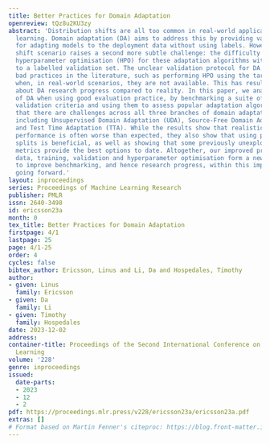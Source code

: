 ```yaml
---
title: Better Practices for Domain Adaptation
openreview: tQz8u2KU3zy
abstract: 'Distribution shifts are all too common in real-world applications of machine
  learning. Domain adaptation (DA) aims to address this by providing various frameworks
  for adapting models to the deployment data without using labels. However, the domain
  shift scenario raises a second more subtle challenge: the difficulty of performing
  hyperparameter optimisation (HPO) for these adaptation algorithms without access
  to a labelled validation set. The unclear validation protocol for DA has led to
  bad practices in the literature, such as performing HPO using the target test labels
  when, in real-world scenarios, they are not available. This has resulted in over-optimism
  about DA research progress compared to reality. In this paper, we analyse the state
  of DA when using good evaluation practice, by benchmarking a suite of candidate
  validation criteria and using them to assess popular adaptation algorithms. We show
  that there are challenges across all three branches of domain adaptation methodology
  including Unsupervised Domain Adaptation (UDA), Source-Free Domain Adaptation (SFDA),
  and Test Time Adaptation (TTA). While the results show that realistically achievable
  performance is often worse than expected, they also show that using proper validation
  splits is beneficial, as well as showing that some previously unexplored validation
  metrics provide the best options to date. Altogether, our improved practices covering
  data, training, validation and hyperparameter optimisation form a new rigorous pipeline
  to improve benchmarking, and hence research progress, within this important field
  going forward.'
layout: inproceedings
series: Proceedings of Machine Learning Research
publisher: PMLR
issn: 2640-3498
id: ericsson23a
month: 0
tex_title: Better Practices for Domain Adaptation
firstpage: 4/1
lastpage: 25
page: 4/1-25
order: 4
cycles: false
bibtex_author: Ericsson, Linus and Li, Da and Hospedales, Timothy
author:
- given: Linus
  family: Ericsson
- given: Da
  family: Li
- given: Timothy
  family: Hospedales
date: 2023-12-02
address:
container-title: Proceedings of the Second International Conference on Automated Machine
  Learning
volume: '228'
genre: inproceedings
issued:
  date-parts:
  - 2023
  - 12
  - 2
pdf: https://proceedings.mlr.press/v228/ericsson23a/ericsson23a.pdf
extras: []
# Format based on Martin Fenner's citeproc: https://blog.front-matter.io/posts/citeproc-yaml-for-bibliographies/
---
```

